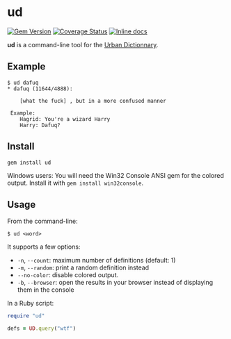 # ud

[![Gem Version](https://img.shields.io/gem/v/ud.png)](http://badge.fury.io/rb/ud)
[![Coverage Status](https://img.shields.io/coveralls/bfontaine/ud.svg)](https://coveralls.io/r/bfontaine/ud)
[![Inline docs](http://inch-ci.org/github/bfontaine/ud.svg)](http://inch-ci.org/github/bfontaine/ud)

**ud** is a command-line tool for the [Urban Dictionnary][urban-dic].

[urban-dic]: http://www.urbandictionary.com

## Example

    $ ud dafuq
    * dafuq (11644/4888):

        [what the fuck] , but in a more confused manner

     Example:
        Hagrid: You're a wizard Harry
        Harry: Dafuq?

## Install

    gem install ud

Windows users: You will need the Win32 Console ANSI gem for the colored output.
Install it with `gem install win32console`.

## Usage

From the command-line:

    $ ud <word>

It supports a few options:

- `-n`, `--count`: maximum number of definitions (default: 1)
- `-m`, `--random`: print a random definition instead
- `--no-color`: disable colored output.
- `-b`, `--browser`: open the results in your browser instead of displaying
  them in the console

In a Ruby script:

```ruby
require "ud"

defs = UD.query("wtf")
```
